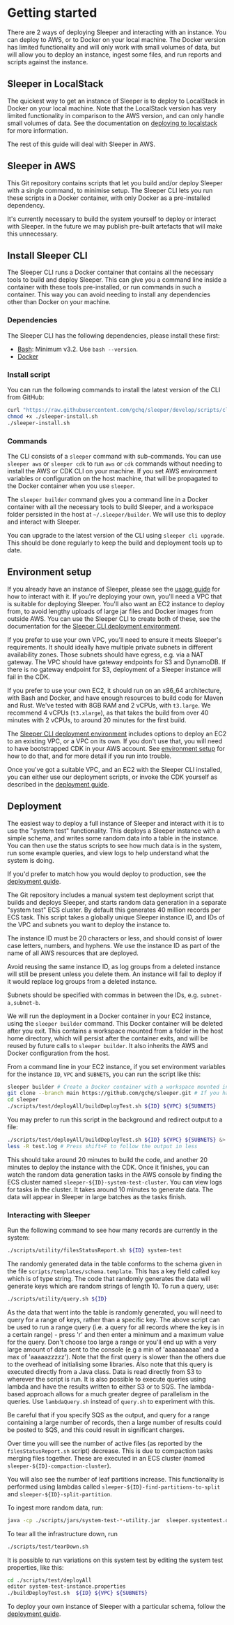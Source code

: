 Getting started
===============

There are 2 ways of deploying Sleeper and interacting with an instance. You can deploy to AWS, or to Docker on your
local machine. The Docker version has limited functionality and will only work with small volumes of data, but will
allow you to deploy an instance, ingest some files, and run reports and scripts against the instance.

## Sleeper in LocalStack

The quickest way to get an instance of Sleeper is to deploy to LocalStack in Docker on your local machine. Note that the
LocalStack version has very limited functionality in comparison to the AWS version, and can only handle small volumes of
data. See the documentation on [deploying to localstack](deployment/deploy-to-localstack.md) for more information.

The rest of this guide will deal with Sleeper in AWS.

## Sleeper in AWS

This Git repository contains scripts that let you build and/or deploy Sleeper with a single command, to minimise setup.
The Sleeper CLI lets you run these scripts in a Docker container, with only Docker as a pre-installed dependency.

It's currently necessary to build the system yourself to deploy or interact with Sleeper. In the future we may publish
pre-built artefacts that will make this unnecessary.

## Install Sleeper CLI

The Sleeper CLI runs a Docker container that contains all the necessary tools to build and deploy Sleeper. This can give
you a command line inside a container with these tools pre-installed, or run commands in such a container. This way you
can avoid needing to install any dependencies other than Docker on your machine.

### Dependencies

The Sleeper CLI has the following dependencies, please install these first:

* [Bash](https://www.gnu.org/software/bash/): Minimum v3.2. Use `bash --version`.
* [Docker](https://docs.docker.com/get-docker/)

### Install script

You can run the following commands to install the latest version of the CLI from GitHub:

```bash
curl "https://raw.githubusercontent.com/gchq/sleeper/develop/scripts/cli/install.sh" -o ./sleeper-install.sh
chmod +x ./sleeper-install.sh
./sleeper-install.sh
```

### Commands

The CLI consists of a `sleeper` command with sub-commands. You can use `sleeper aws` or `sleeper cdk` to run `aws` or
`cdk` commands without needing to install the AWS or CDK CLI on your machine. If you set AWS environment variables or
configuration on the host machine, that will be propagated to the Docker container when you use `sleeper`.

The `sleeper builder` command gives you a command line in a Docker container with all the necessary tools to build
Sleeper, and a workspace folder persisted in the host at `~/.sleeper/builder`. We will use this to deploy and interact
with Sleeper.

You can upgrade to the latest version of the CLI using `sleeper cli upgrade`. This should be done regularly to keep the
build and deployment tools up to date.

## Environment setup

If you already have an instance of Sleeper, please see the [usage guide](usage-guide.md) for how to interact with it.
If you're deploying your own, you'll need a VPC that is suitable for deploying Sleeper. You'll also want an EC2 instance
to deploy from, to avoid lengthy uploads of large jar files and Docker images from outside AWS. You can use the Sleeper
CLI to create both of these, see the documentation for
the [Sleeper CLI deployment environment](deployment/cli-deployment-environment.md).

If you prefer to use your own VPC, you'll need to ensure it meets Sleeper's requirements. It should ideally have
multiple private subnets in different availability zones. Those subnets should have egress, e.g. via a NAT gateway. The
VPC should have gateway endpoints for S3 and DynamoDB. If there is no gateway endpoint for S3, deployment of a Sleeper
instance will fail in the CDK.

If you prefer to use your own EC2, it should run on an x86_64 architecture, with Bash and Docker, and have enough
resources to build code for Maven and Rust. We've tested with 8GB RAM and 2 vCPUs, with `t3.large`. We recommend 4 vCPUs
(`t3.xlarge`), as that takes the build from over 40 minutes with 2 vCPUs, to around 20 minutes for the first build.

The [Sleeper CLI deployment environment](deployment/cli-deployment-environment.md) includes options to deploy an EC2 to
an existing VPC, or a VPC on its own. If you don't use that, you will need to have bootstrapped CDK in your AWS account.
See [environment setup](deployment/environment-setup.md) for how to do that, and for more detail if you run into
trouble.

Once you've got a suitable VPC, and an EC2 with the Sleeper CLI installed, you can either use our deployment scripts,
or invoke the CDK yourself as described in the [deployment guide](deployment-guide.md).

## Deployment

The easiest way to deploy a full instance of Sleeper and interact with it is to use the "system test" functionality.
This deploys a Sleeper instance with a simple schema, and writes some random data into a table in the instance. You can
then use the status scripts to see how much data is in the system, run some example queries, and view logs to help
understand what the system is doing.

If you'd prefer to match how you would deploy to production, see the [deployment guide](deployment-guide.md).

The Git repository includes a manual system test deployment script that builds and deploys Sleeper, and starts random
data generation in a separate "system test" ECS cluster. By default this generates 40 million records per ECS task. This
script takes a globally unique Sleeper instance ID, and IDs of the VPC and subnets you want to deploy the instance to.

The instance ID must be 20 characters or less, and should consist of lower case letters, numbers, and hyphens. We use
the instance ID as part of the name of all AWS resources that are deployed.

Avoid reusing the same instance ID, as log groups from a deleted instance will still be present unless you delete them.
An instance will fail to deploy if it would replace log groups from a deleted instance.

Subnets should be specified with commas in between the IDs, e.g. `subnet-a,subnet-b`.

We will run the deployment in a Docker container in your EC2 instance, using the `sleeper builder` command. This Docker
container will be deleted after you exit. This contains a workspace mounted from a folder in the host home directory,
which will persist after the container exits, and will be reused by future calls to `sleeper builder`. It also inherits
the AWS and Docker configuration from the host.

From a command line in your EC2 instance, if you set environment variables for the instance `ID`, `VPC` and `SUBNETS`,
you can run the script like this:

```bash
sleeper builder # Create a Docker container with a workspace mounted in from the host directory ~/.sleeper/builder
git clone --branch main https://github.com/gchq/sleeper.git # If you haven't checked out the Git repository yet
cd sleeper
./scripts/test/deployAll/buildDeployTest.sh ${ID} ${VPC} ${SUBNETS}
```

You may prefer to run this script in the background and redirect output to a file:

```bash
./scripts/test/deployAll/buildDeployTest.sh ${ID} ${VPC} ${SUBNETS} &> test.log &
less -R test.log # Press shift+F to follow the output in less
```

This should take around 20 minutes to build the code, and another 20 minutes to deploy the instance with the CDK. Once
it finishes, you can watch the random data generation tasks in the AWS console by finding the ECS cluster
named `sleeper-${ID}-system-test-cluster`. You can view logs for tasks in the cluster. It takes around 10 minutes to
generate data. The data will appear in Sleeper in large batches as the tasks finish.

### Interacting with Sleeper

Run the following command to see how many records are currently in the system:

```bash
./scripts/utility/filesStatusReport.sh ${ID} system-test
```

The randomly generated data in the table conforms to the schema given in the file `scripts/templates/schema.template`.
This has a key field called `key` which is of type string. The code that randomly generates the data will generate keys
which are random strings of length 10. To run a query, use:

```bash
./scripts/utility/query.sh ${ID}
```

As the data that went into the table is randomly generated, you will need to query for a range of keys, rather than a
specific key. The above script can be used to run a range query (i.e. a query for all records where the key is in a
certain range) - press 'r' and then enter a minimum and a maximum value for the query. Don't choose too large a range or
you'll end up with a very large amount of data sent to the console (e.g a min of 'aaaaaaaaaa' and a max of
'aaaaazzzzz'). Note that the first query is slower than the others due to the overhead of initialising some libraries.
Also note that this query is executed directly from a Java class. Data is read directly from S3 to wherever the script
is run. It is also possible to execute queries using lambda and have the results written to either S3 or to SQS. The
lambda-based approach allows for a much greater degree of parallelism in the queries. Use `lambdaQuery.sh` instead of
`query.sh` to experiment with this.

Be careful that if you specify SQS as the output, and query for a range containing a large number of records, then a
large number of results could be posted to SQS, and this could result in significant charges.

Over time you will see the number of active files (as reported by the `filesStatusReport.sh` script) decrease. This is
due to compaction tasks merging files together. These are executed in an ECS cluster (named
`sleeper-${ID}-compaction-cluster`).

You will also see the number of leaf partitions increase. This functionality is performed using lambdas called
`sleeper-${ID}-find-partitions-to-split` and `sleeper-${ID}-split-partition`.

To ingest more random data, run:

```bash
java -cp ./scripts/jars/system-test-*-utility.jar  sleeper.systemtest.drivers.ingest.RunWriteRandomDataTaskOnECS ${ID} system-test
```

To tear all the infrastructure down, run

```bash
./scripts/test/tearDown.sh
```

It is possible to run variations on this system test by editing the system test properties, like this:

```bash
cd ./scripts/test/deployAll
editor system-test-instance.properties
./buildDeployTest.sh  ${ID} ${VPC} ${SUBNETS}
```

To deploy your own instance of Sleeper with a particular schema, follow the [deployment guide](deployment-guide.md).
